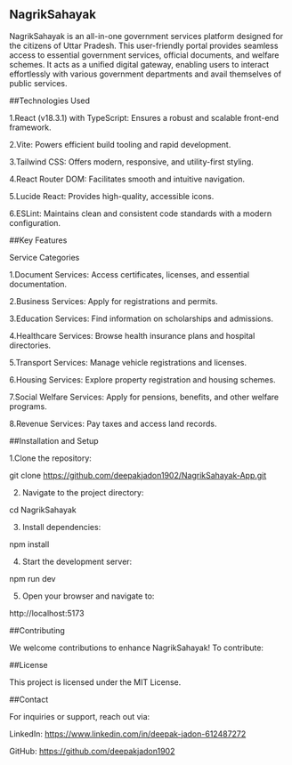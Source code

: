 ## NagrikSahayak

NagrikSahayak is an all-in-one government services platform designed for the citizens of Uttar Pradesh. This user-friendly portal provides seamless access to essential government services, official documents, and welfare schemes. It acts as a unified digital gateway, enabling users to interact effortlessly with various government departments and avail themselves of public services.

##Technologies Used

1.React (v18.3.1) with TypeScript: Ensures a robust and scalable front-end framework.

2.Vite: Powers efficient build tooling and rapid development.

3.Tailwind CSS: Offers modern, responsive, and utility-first styling.

4.React Router DOM: Facilitates smooth and intuitive navigation.

5.Lucide React: Provides high-quality, accessible icons.

6.ESLint: Maintains clean and consistent code standards with a modern configuration.

##Key Features

Service Categories

1.Document Services: Access certificates, licenses, and essential documentation.

2.Business Services: Apply for registrations and permits.

3.Education Services: Find information on scholarships and admissions.

4.Healthcare Services: Browse health insurance plans and hospital directories.

5.Transport Services: Manage vehicle registrations and licenses.

6.Housing Services: Explore property registration and housing schemes.

7.Social Welfare Services: Apply for pensions, benefits, and other welfare programs.

8.Revenue Services: Pay taxes and access land records.



##Installation and Setup

1.Clone the repository:

git clone https://github.com/deepakjadon1902/NagrikSahayak-App.git

2. Navigate to the project directory:

cd NagrikSahayak

3. Install dependencies:

npm install

4. Start the development server:
   
npm run dev

5. Open your browser and navigate to:
   
http://localhost:5173


##Contributing

We welcome contributions to enhance NagrikSahayak! To contribute:


##License

This project is licensed under the MIT License.

##Contact

For inquiries or support, reach out via:

LinkedIn: https://www.linkedin.com/in/deepak-jadon-612487272

GitHub: https://github.com/deepakjadon1902

